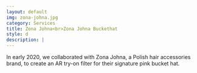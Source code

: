```yaml
---
layout: default
img: zona-johna.jpg
category: Services
title: Zona Johna<br>Zona Johna Buckethat
style: d
description: |
---
```

  In early 2020, we collaborated with Zona Johna, a Polish hair accessories brand, to create an AR try-on filter for their signature pink bucket hat.

